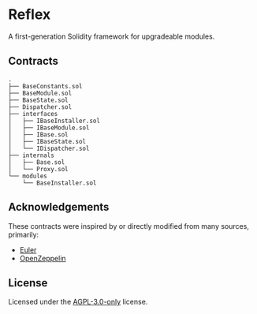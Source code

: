 # Reflex

A first-generation Solidity framework for upgradeable modules.

## Contracts

```
.
├── BaseConstants.sol
├── BaseModule.sol
├── BaseState.sol
├── Dispatcher.sol
├── interfaces
│   ├── IBaseInstaller.sol
│   ├── IBaseModule.sol
│   ├── IBase.sol
│   ├── IBaseState.sol
│   └── IDispatcher.sol
├── internals
│   ├── Base.sol
│   └── Proxy.sol
└── modules
    └── BaseInstaller.sol
```

## Acknowledgements

These contracts were inspired by or directly modified from many sources, primarily:

- [Euler](https://github.com/euler-xyz/euler-contracts)
- [OpenZeppelin](https://github.com/OpenZeppelin/openzeppelin-contracts)

## License

Licensed under the [AGPL-3.0-only](/LICENSE) license.

